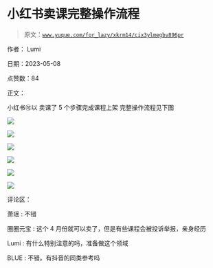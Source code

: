 # 小红书卖课完整操作流程

> 原文：[`www.yuque.com/for_lazy/xkrm14/cix3ylmegbv896pr`](https://www.yuque.com/for_lazy/xkrm14/cix3ylmegbv896pr)

作者： Lumi

日期：2023-05-08

点赞数：84

正文：

小红书🉑以 卖课了 5 个步骤完成课程上架 完整操作流程见下图

![](img/30c921d920061d785e32a7848f91e123.png)

![](img/894a609589ce46d520bad8ee46e0c1b6.png)

![](img/f44e5fa6e49d06521f471fcf4bbcf342.png)

![](img/a0fd229c346d453585edc96d7a718ff9.png)

![](img/c36bfa39aa76fa447ab692ff2a12b97c.png)

![](img/3f7e93501596e621768d6335a5cc806f.png)

评论区：

萧瑶 : 不错

圈圈元宝 : 这个 4 月份就可以卖了，但是有些课程会被投诉举报，亲身经历

Lumi : 有什么特别注意的吗，准备做这个领域

BLUE : 不错。有抖音的同类参考吗

